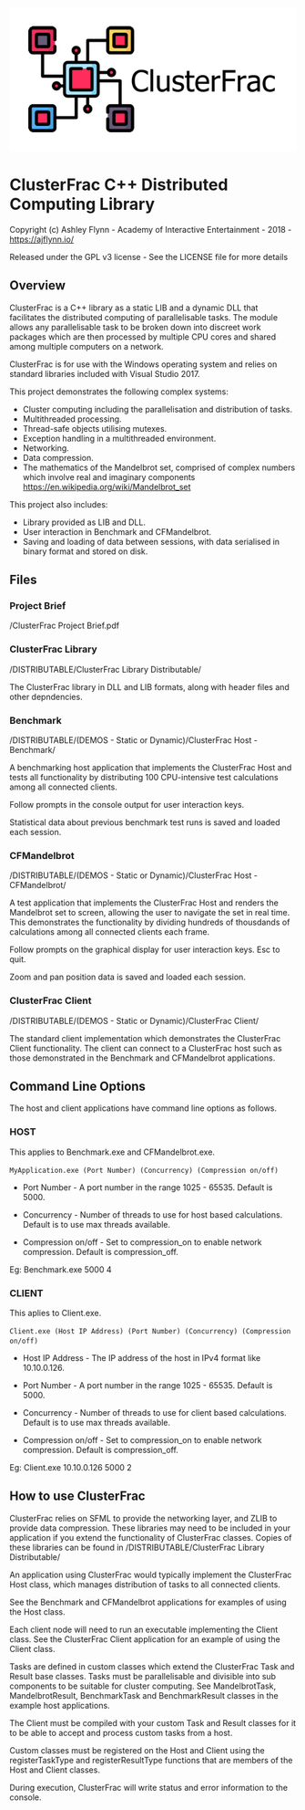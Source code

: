![ClusterFrac Logo](ClusterFrac_smaller.png)

# ClusterFrac C++ Distributed Computing Library

Copyright (c) Ashley Flynn - Academy of Interactive Entertainment - 2018 - https://ajflynn.io/

Released under the GPL v3 license - See the LICENSE file for more details


## Overview

ClusterFrac is a C++ library as a static LIB and a dynamic DLL that facilitates the distributed computing of parallelisable tasks. The module allows any parallelisable task to be broken down into discreet work packages which are then processed by multiple CPU cores and shared among multiple computers on a network.

ClusterFrac is for use with the Windows operating system and relies on standard libraries included with Visual Studio 2017.
	
This project demonstrates the following complex systems:
	
* Cluster computing including the parallelisation and distribution of tasks.
* Multithreaded processing.
* Thread-safe objects utilising mutexes.
* Exception handling in a multithreaded environment.
* Networking.
* Data compression.
* The mathematics of the Mandelbrot set, comprised of complex numbers which involve real and imaginary components https://en.wikipedia.org/wiki/Mandelbrot_set
	
This project also includes:
	
* Library provided as LIB and DLL.
* User interaction in Benchmark and CFMandelbrot.
* Saving and loading of data between sessions, with data serialised in binary format and stored on disk.
	
	
## Files

### Project Brief

/ClusterFrac Project Brief.pdf

### ClusterFrac Library
	
/DISTRIBUTABLE/ClusterFrac Library Distributable/
	
The ClusterFrac library in DLL and LIB formats, along with header files and other depndencies.
		
### Benchmark
	
/DISTRIBUTABLE/(DEMOS - Static or Dynamic)/ClusterFrac Host - Benchmark/
	
A benchmarking host application that implements the ClusterFrac Host and tests all functionality by distributing 100 CPU-intensive test calculations among all connected clients.
		
Follow prompts in the console output for user interaction keys.
		
Statistical data about previous benchmark test runs is saved and loaded each session.
		
### CFMandelbrot
	
/DISTRIBUTABLE/(DEMOS - Static or Dynamic)/ClusterFrac Host - CFMandelbrot/
		
A test application that implements the ClusterFrac Host and renders the Mandelbrot set to screen, allowing the user to navigate the set in real time. This demonstrates the functionality by dividing hundreds of thousdands of calculations among all connected clients each frame.
		
Follow prompts on the graphical display for user interaction keys. Esc to quit.
		
Zoom and pan position data is saved and loaded each session.
		
### ClusterFrac Client
	
/DISTRIBUTABLE/(DEMOS - Static or Dynamic)/ClusterFrac Client/
		
The standard client implementation which demonstrates the ClusterFrac Client functionality. The client can connect to a ClusterFrac host such as those demonstrated in the Benchmark and CFMandelbrot applications.
		

## Command Line Options

The host and client applications have command line options as follows.
	
### HOST
	
This applies to Benchmark.exe and CFMandelbrot.exe.
	
```MyApplication.exe (Port Number) (Concurrency) (Compression on/off)```
		
* Port Number - A port number in the range 1025 - 65535. Default is 5000.
			
* Concurrency - Number of threads to use for host based calculations. Default is to use max threads available.
			
* Compression on/off - Set to compression_on to enable network compression. Default is compression_off.
			
Eg: Benchmark.exe 5000 4
			
### CLIENT
	
This aplies to Client.exe.
		
```Client.exe (Host IP Address) (Port Number) (Concurrency) (Compression on/off)```
		
* Host IP Address - The IP address of the host in IPv4 format like 10.10.0.126.
		
* Port Number - A port number in the range 1025 - 65535. Default is 5000.
			
* Concurrency - Number of threads to use for client based calculations. Default is to use max threads available.
			
* Compression on/off - Set to compression_on to enable network compression. Default is compression_off.
	
Eg: Client.exe 10.10.0.126 5000 2
		
	
## How to use ClusterFrac

ClusterFrac relies on SFML to provide the networking layer, and ZLIB to provide data compression. These libraries may need to be included in your application if you extend the functionality of ClusterFrac classes. Copies of these libraries can be found in /DISTRIBUTABLE/ClusterFrac Library Distributable/
	
An application using ClusterFrac would typically implement the ClusterFrac Host class, which manages distribution of tasks to all connected clients.
	
See the Benchmark and CFMandelbrot applications for examples of using the Host class.
	
Each client node will need to run an executable implementing the Client class. See the ClusterFrac Client application for an example of using the Client class.
	
Tasks are defined in custom classes which extend the ClusterFrac Task and Result base classes. Tasks must be parallelisable and divisible into sub components to be suitable for cluster computing. See MandelbrotTask, MandelbrotResult, BenchmarkTask and BenchmarkResult classes in the example host applications.
	
The Client must be compiled with your custom Task and Result classes for it to be able to accept and process custom tasks from a host.
	
Custom classes must be registered on the Host and Client using the registerTaskType and registerResultType functions that are members of the Host and Client classes.
	
During execution, ClusterFrac will write status and error information to the console.
